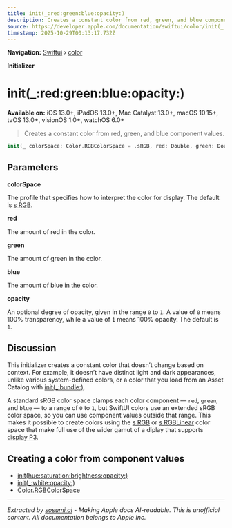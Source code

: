 ```yaml
---
title: init(_:red:green:blue:opacity:)
description: Creates a constant color from red, green, and blue component values.
source: https://developer.apple.com/documentation/swiftui/color/init(_:red:green:blue:opacity:)
timestamp: 2025-10-29T00:13:17.732Z
---
```


**Navigation:** [Swiftui](/documentation/swiftui) › [color](/documentation/swiftui/color)

**Initializer**

# init(_:red:green:blue:opacity:)

**Available on:** iOS 13.0+, iPadOS 13.0+, Mac Catalyst 13.0+, macOS 10.15+, tvOS 13.0+, visionOS 1.0+, watchOS 6.0+

> Creates a constant color from red, green, and blue component values.

```swift
init(_ colorSpace: Color.RGBColorSpace = .sRGB, red: Double, green: Double, blue: Double, opacity: Double = 1)
```

## Parameters

**colorSpace**

The profile that specifies how to interpret the color for display. The default is [s RGB](/documentation/swiftui/color/rgbcolorspace/srgb).



**red**

The amount of red in the color.



**green**

The amount of green in the color.



**blue**

The amount of blue in the color.



**opacity**

An optional degree of opacity, given in the range `0` to `1`. A value of `0` means 100% transparency, while a value of `1` means 100% opacity. The default is `1`.



## Discussion

This initializer creates a constant color that doesn’t change based on context. For example, it doesn’t have distinct light and dark appearances, unlike various system-defined colors, or a color that you load from an Asset Catalog with [init(_:bundle:)](/documentation/swiftui/color/init(_:bundle:)).

A standard sRGB color space clamps each color component — `red`, `green`, and `blue` — to a range of `0` to `1`, but SwiftUI colors use an extended sRGB color space, so you can use component values outside that range. This makes it possible to create colors using the [s RGB](/documentation/swiftui/color/rgbcolorspace/srgb) or [s RGBLinear](/documentation/swiftui/color/rgbcolorspace/srgblinear) color space that make full use of the wider gamut of a diplay that supports [display P3](/documentation/swiftui/color/rgbcolorspace/displayp3).

## Creating a color from component values

- [init(hue:saturation:brightness:opacity:)](/documentation/swiftui/color/init(hue:saturation:brightness:opacity:))
- [init(_:white:opacity:)](/documentation/swiftui/color/init(_:white:opacity:))
- [Color.RGBColorSpace](/documentation/swiftui/color/rgbcolorspace)

---

*Extracted by [sosumi.ai](https://sosumi.ai) - Making Apple docs AI-readable.*
*This is unofficial content. All documentation belongs to Apple Inc.*
